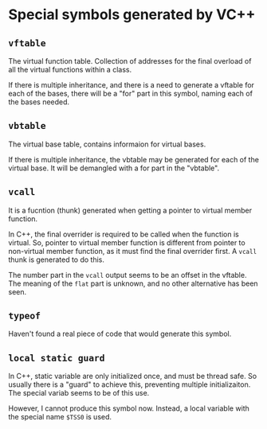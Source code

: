 # Special symbols generated by VC++

## `vftable`

The virtual function table. Collection of addresses for the final overload of all the virtual functions within a class.

If there is multiple inheritance, and there is a need to generate a vftable for each of the bases, there will be a "for" part in this symbol, naming each of the bases needed.

## `vbtable`

The virtual base table, contains informaion for virtual bases.

If there is multiple inheritance, the vbtable may be generated for each of the virtual base. It will be demangled with a for part in the "vbtable".

## `vcall`

It is a fucntion (thunk) generated when getting a pointer to virtual member function.

In C++, the final overrider is required to be called when the function is virtual. So, pointer to virtual member function is different from pointer to non-virtual member function, as it must find the final overrider first. A `vcall` thunk is generated to do this.

The number part in the `vcall` output seems to be an offset in the vftable. The meaning of the `flat` part is unknown, and no other alternative has been seen.

## `typeof`

Haven't found a real piece of code that would generate this symbol.

## `local static guard`

In C++, static variable are only initialized once, and must be thread safe. So usually there is a "guard" to achieve this, preventing multiple initializaiton. The special variab seems to be of this use.

However, I cannot produce this symbol now. Instead, a local variable with the special name `$TSS0` is used.
